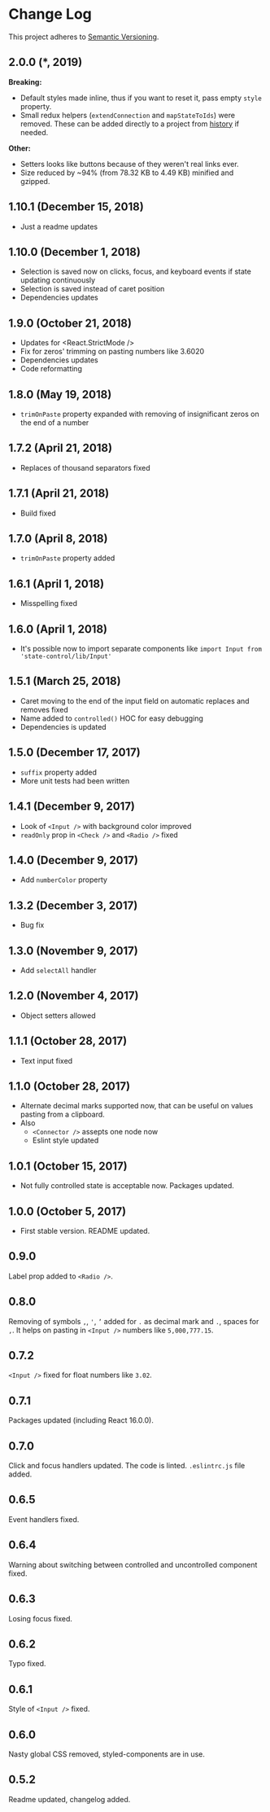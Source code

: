# Change Log
This project adheres to [Semantic Versioning](http://semver.org/).

## 2.0.0 (*, 2019)
**Breaking:**
* Default styles made inline, thus if you want to reset it, pass empty `style` property.
* Small redux helpers (`extendConnection` and `mapStateToIds`) were removed. These can be added directly to a project from [history](https://github.com/bouvens/state-control/blob/73e8e304b5cb331871e2246d26800a511f7bfd51/src/helpers.js) if needed.

**Other:**
* Setters looks like buttons because of they weren't real links ever.
* Size reduced by ~94% (from 78.32 KB to 4.49 KB) minified and gzipped.

## 1.10.1 (December 15, 2018)
* Just a readme updates

## 1.10.0 (December 1, 2018)
* Selection is saved now on clicks, focus, and keyboard events if state updating continuously
* Selection is saved instead of caret position
* Dependencies updates

## 1.9.0 (October 21, 2018)
* Updates for <React.StrictMode />
* Fix for zeros' trimming on pasting numbers like 3.6020
* Dependencies updates
* Code reformatting

## 1.8.0 (May 19, 2018)
* `trimOnPaste` property expanded with removing of insignificant zeros on the end of a number

## 1.7.2 (April 21, 2018)
* Replaces of thousand separators fixed

## 1.7.1 (April 21, 2018)
* Build fixed

## 1.7.0 (April 8, 2018)
* `trimOnPaste` property added

## 1.6.1 (April 1, 2018)
* Misspelling fixed

## 1.6.0 (April 1, 2018)
* It's possible now to import separate components like `import Input from 'state-control/lib/Input'`

## 1.5.1 (March 25, 2018)
* Caret moving to the end of the input field on automatic replaces and removes fixed
* Name added to `controlled()` HOC for easy debugging
* Dependencies is updated

## 1.5.0 (December 17, 2017)
* `suffix` property added
* More unit tests had been written

## 1.4.1 (December 9, 2017)
* Look of `<Input />` with background color improved
* `readOnly` prop in `<Check />` and `<Radio />` fixed

## 1.4.0 (December 9, 2017)
* Add `numberColor` property

## 1.3.2 (December 3, 2017)
* Bug fix

## 1.3.0 (November 9, 2017)
* Add `selectAll` handler

## 1.2.0 (November 4, 2017)
* Object setters allowed

## 1.1.1 (October 28, 2017)
* Text input fixed

## 1.1.0 (October 28, 2017)
* Alternate decimal marks supported now, that can be useful on values pasting from a clipboard.
* Also
    * `<Connector />` assepts one node now
    * Eslint style updated

## 1.0.1 (October 15, 2017)
* Not fully controlled state is acceptable now. Packages updated.

## 1.0.0 (October 5, 2017)
* First stable version. README updated.

## 0.9.0
Label prop added to `<Radio />`.

## 0.8.0
Removing of symbols `,`, `'`, `’` added for `.` as decimal mark and `.`, spaces for `,`. It helps on pasting in `<Input />` numbers like `5,000,777.15`.

## 0.7.2
`<Input />` fixed for float numbers like `3.02`.

## 0.7.1
Packages updated (including React 16.0.0).

## 0.7.0
Click and focus handlers updated. The code is linted. `.eslintrc.js` file added.

## 0.6.5
Event handlers fixed.

## 0.6.4
Warning about switching between controlled and uncontrolled component fixed.

## 0.6.3
Losing focus fixed.

## 0.6.2
Typo fixed.

## 0.6.1
Style of `<Input />` fixed.

## 0.6.0
Nasty global CSS removed, styled-components are in use.

## 0.5.2
Readme updated, changelog added.
